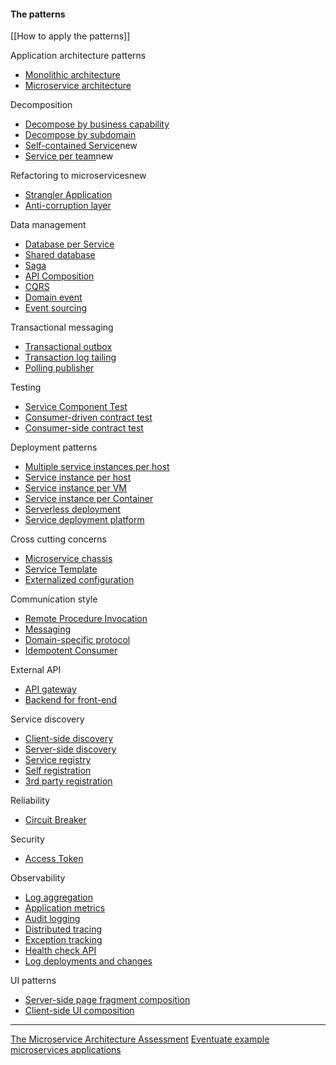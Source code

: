 #### The patterns

[[How to apply the patterns]]

Application architecture patterns

-   [Monolithic architecture](https://microservices.io/patterns/monolithic.html)
-   [Microservice architecture](https://microservices.io/patterns/microservices.html)

Decomposition

-   [Decompose by business capability](https://microservices.io/patterns/decomposition/decompose-by-business-capability.html)
-   [Decompose by subdomain](https://microservices.io/patterns/decomposition/decompose-by-subdomain.html)
-   [Self-contained Service](https://microservices.io/patterns/decomposition/self-contained-service.html)new
-   [Service per team](https://microservices.io/patterns/decomposition/service-per-team.html)new

Refactoring to microservicesnew

-   [Strangler Application](https://microservices.io/patterns/refactoring/strangler-application.html)
-   [Anti-corruption layer](https://microservices.io/patterns/refactoring/anti-corruption-layer.html)

Data management

-   [Database per Service](https://microservices.io/patterns/data/database-per-service.html)
-   [Shared database](https://microservices.io/patterns/data/shared-database.html)
-   [Saga](https://microservices.io/patterns/data/saga.html)
-   [API Composition](https://microservices.io/patterns/data/api-composition.html)
-   [CQRS](https://microservices.io/patterns/data/cqrs.html)
-   [Domain event](https://microservices.io/patterns/data/domain-event.html)
-   [Event sourcing](https://microservices.io/patterns/data/event-sourcing.html)

Transactional messaging

-   [Transactional outbox](https://microservices.io/patterns/data/transactional-outbox.html)
-   [Transaction log tailing](https://microservices.io/patterns/data/transaction-log-tailing.html)
-   [Polling publisher](https://microservices.io/patterns/data/polling-publisher.html)

Testing

-   [Service Component Test](https://microservices.io/patterns/testing/service-component-test.html)
-   [Consumer-driven contract test](https://microservices.io/patterns/testing/service-integration-contract-test.html)
-   [Consumer-side contract test](https://microservices.io/patterns/testing/consumer-side-contract-test.html)

Deployment patterns

-   [Multiple service instances per host](https://microservices.io/patterns/deployment/multiple-services-per-host.html)
-   [Service instance per host](https://microservices.io/patterns/deployment/single-service-per-host.html)
-   [Service instance per VM](https://microservices.io/patterns/deployment/service-per-vm.html)
-   [Service instance per Container](https://microservices.io/patterns/deployment/service-per-container.html)
-   [Serverless deployment](https://microservices.io/patterns/deployment/serverless-deployment.html)
-   [Service deployment platform](https://microservices.io/patterns/deployment/service-deployment-platform.html)

Cross cutting concerns

-   [Microservice chassis](https://microservices.io/patterns/microservice-chassis.html)
-   [Service Template](https://microservices.io/patterns/service-template.html)
-   [Externalized configuration](https://microservices.io/patterns/externalized-configuration.html)

Communication style

-   [Remote Procedure Invocation](https://microservices.io/patterns/communication-style/rpi.html)
-   [Messaging](https://microservices.io/patterns/communication-style/messaging.html)
-   [Domain-specific protocol](https://microservices.io/patterns/communication-style/domain-specific.html)
-   [Idempotent Consumer](https://microservices.io/patterns/communication-style/idempotent-consumer.html)

External API

-   [API gateway](https://microservices.io/patterns/apigateway.html)
-   [Backend for front-end](https://microservices.io/patterns/apigateway.html)

Service discovery

-   [Client-side discovery](https://microservices.io/patterns/client-side-discovery.html)
-   [Server-side discovery](https://microservices.io/patterns/server-side-discovery.html)
-   [Service registry](https://microservices.io/patterns/service-registry.html)
-   [Self registration](https://microservices.io/patterns/self-registration.html)
-   [3rd party registration](https://microservices.io/patterns/3rd-party-registration.html)

Reliability

-   [Circuit Breaker](https://microservices.io/patterns/reliability/circuit-breaker.html)

Security

-   [Access Token](https://microservices.io/patterns/security/access-token.html)

Observability

-   [Log aggregation](https://microservices.io/patterns/observability/application-logging.html)
-   [Application metrics](https://microservices.io/patterns/observability/application-metrics.html)
-   [Audit logging](https://microservices.io/patterns/observability/audit-logging.html)
-   [Distributed tracing](https://microservices.io/patterns/observability/distributed-tracing.html)
-   [Exception tracking](https://microservices.io/patterns/observability/exception-tracking.html)
-   [Health check API](https://microservices.io/patterns/observability/health-check-api.html)
-   [Log deployments and changes](https://microservices.io/patterns/observability/log-deployments-and-changes.html)

UI patterns

-   [Server-side page fragment composition](https://microservices.io/patterns/ui/server-side-page-fragment-composition.html)
-   [Client-side UI composition](https://microservices.io/patterns/ui/client-side-ui-composition.html)

---
[The Microservice Architecture Assessment](https://microservices.io/platform/microservice-architecture-assessment.html)
[Eventuate example microservices applications](https://eventuate.io/exampleapps.html)


